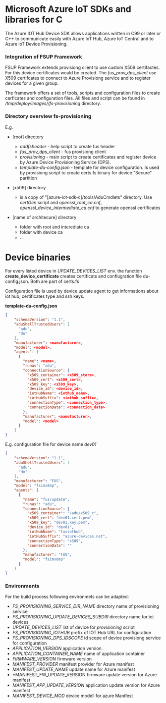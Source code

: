# Microsoft Azure IoT SDKs and libraries for C

The Azure IOT Hub Device SDK allows applications written in C99 or later or C++ to communicate easily with Azure IoT Hub, Azure IoT Central and to Azure IoT Device Provisioning.


### Integration of FSUP Framework

FSUP Framework extends provisiong client to use custom X509 certifactes. For this device certificates would be created. The *fus_prov_dps_client* use X509 certifcates to connect to Azure Provisiong service and to register
devices for a given group.

The framework offers a set of tools, scripts and configuration files to create cerficates and configuration files. All files and script can be found in *<build dir>/tmp/deploy/images/<architecture>/fs-provisioning* directory.

### Directory overview fs-provisioning

E.g.

- [root] directory
  - *addfsheader* - help script to create fus header
  - *fus_prov_dps_client* - fus provisiong client
  - *provisioning* - main script to create certificates and
    register device by Azure Device Provisioning Service (DPS).
  - *template-du-config.json* - template for device configuration.
    Is used by provisiong script to create certs.fs binary for
    device "Secure" partition

- [x509] directory
    - is a copy of "[azure-iot-sdk-c]/tools/AduCmdlets" directory.
      Use *certGen* script and *openssl_root_ca.cnf*, *openssl_device_intermediate_ca.cnf* to generate openssl certificates
- [name of architecure] directory
    - <certs> folder with root and interediate ca
    - <devices> folder with device ca
    - ...

# Device binaries

For every listed device in *UPDATE_DEVICES_LIST* env. the function
**create_device_certificate** creates certificats and confiugration file
du-config.json. Both are part of certs.fs

Configuration file is used by device update agent to get informations about iot hub, certificates type and ssh keys.

**template-du-config.json**

```json
{
    "schemaVersion": "1.1",
    "aduShellTrustedUsers": [
      "adu",
      "do"
    ],
    "manufacturer": <manufacturer>,
    "model": <model>,
    "agents": [
      {
        "name": <name>,
        "runas": "adu",
        "connectionSource": {
          "x509_container": <x509_store>,
          "x509_cert": <x509_cert>,
          "x509_key": <x509_key>,
          "device_id": <device_id>,
          "iotHubName": <iothub_name>,
          "iotHubSuffix": <iothub_suffix>,
          "connectionType": <connection_type>,
          "connectionData": <connection_data>
        },
        "manufacturer": <manufacturer>,
        "model": <model>
      }
    ]
}
```
E.g. configuration file for device name *dev01*
```json
{
    "schemaVersion": "1.1",
    "aduShellTrustedUsers": [
      "adu",
      "do"
    ],
    "manufacturer": "FUS",
    "model": "fsimx8mp",
    "agents": [
      {
        "name": "fus/update",
        "runas": "adu",
        "connectionSource": {
          "x509_container": "/adu/x509_c",
          "x509_cert": "dev01.cert.pem",
          "x509_key": "dev01.key.pem",
          "device_id": "dev01",
          "iotHubName": "fusiothub",
          "iotHubSuffix": "azure-devices.net",
          "connectionType": "x509",
          "connectionData": ""
        },
        "manufacturer": "FUS",
        "model": "fsimx8mp"
      }
    ]
}
```


### Environments

For the build process following environmets can be adapted:

- *FS_PROVISIONING_SERVICE_DIR_NAME* directory name of provisioning service
- *FS_PROVISIONING_UPDATE_DEVICES_SUBDIR* directory name for iot devices
- *UPDATE_DEVICES_LIST* list of device for *provisioning* script
- *FS_PROVISIONING_IOTHUB* prefix of IOT Hub URL for configuration
- *FS_PROVISIONING_DPS_IDSCOPE* id scope of device provisiong service for configuration
- *APPLICATION_VERSION* application version.
- *APPLICATION_CONTAINER_NAME* name of application container
- *FIRMWARE_VERSION* firmware version
- *MANIFEST_PROVIDER* manifest provider for Azure manifest
- *MANIFEST_UPDATE_NAME* update name for Azure manifest
- *MANIFEST_FW_UPDATE_VERSION firmware update version for Azure manifest
- *MANIFEST_APP_UPDATE_VERSION* application update version for Azure manifest
- *MANIFEST_DEVICE_MOD* device modell for azure Manifest

